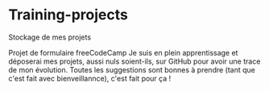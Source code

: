 # Training-projects
Stockage de mes projets

Projet de formulaire freeCodeCamp
Je suis en plein apprentissage et déposerai mes projets, aussi nuls soient-ils, sur GitHub pour avoir une trace de mon évolution.
Toutes les suggestions sont bonnes à prendre (tant que c'est fait avec bienveillannce), c'est fait pour ça !
